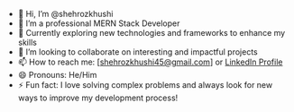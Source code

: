 - 👋 Hi, I’m @shehrozkhushi
- 👀 I’m a professional MERN Stack Developer
- 🌱 Currently exploring new technologies and frameworks to enhance my skills
- 💞️ I’m looking to collaborate on interesting and impactful projects
- 📫 How to reach me: [shehrozkhushi45@gmail.com] or [LinkedIn Profile](https://www.linkedin.com/in/yourprofile)
- 😄 Pronouns: He/Him
- ⚡ Fun fact: I love solving complex problems and always look for new ways to improve my development process!
